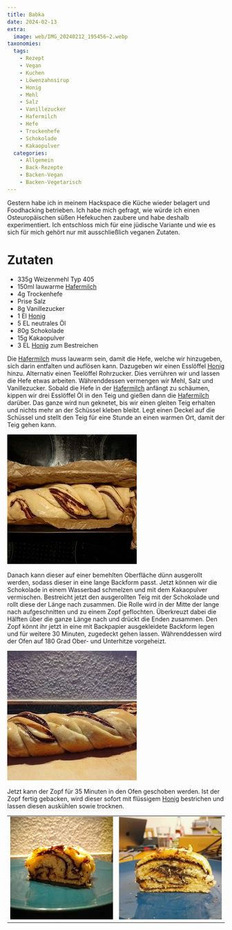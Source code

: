 ```yaml
---
title: Babka
date: 2024-02-13
extra:
  image: web/IMG_20240212_195456~2.webp
taxonomies:
  tags:
    - Rezept
    - Vegan
    - Kuchen
    - Löwenzahnsirup
    - Honig
    - Mehl
    - Salz
    - Vanillezucker
    - Hafermilch
    - Hefe
    - Trockenhefe
    - Schokolade
    - Kakaopulver
  categories:
    - Allgemein
    - Back-Rezepte
    - Backen-Vegan
    - Backen-Vegetarisch
---
```

Gestern habe ich in meinem Hackspace die Küche wieder belagert und Foodhacking betrieben. 
Ich habe mich gefragt, wie würde ich einen Osteuropäischen süßen Hefekuchen zaubere und habe deshalb experimentiert. 
Ich entschloss mich für eine jüdische Variante und wie es sich für mich gehört nur mit ausschließlich veganen Zutaten.

<!-- more -->
# Zutaten
* 335g Weizenmehl Typ 405
* 150ml lauwarme [Hafermilch](/articles/hafermilch-2022-01-29/)
* 4g Trockenhefe
* Prise Salz
* 8g Vanillezucker
* 1 El [Honig](/articles/loewenzahn-sirup-2019-04-22/)
* 5 EL neutrales Öl
* 80g Schokolade
* 15g Kakaopulver
* 3 EL [Honig](/articles/loewenzahn-sirup-2019-04-22/) zum Bestreichen

Die [Hafermilch](/articles/hafermilch-2022-01-29/) muss lauwarm sein, damit die Hefe, welche wir hinzugeben, sich darin entfalten und auflösen kann. 
Dazugeben wir einen Esslöffel [Honig](/articles/loewenzahn-sirup-2019-04-22/) hinzu. Alternativ einen Teelöffel Rohrzucker. 
Dies verrühren wir und lassen die Hefe etwas arbeiten. Währenddessen vermengen wir Mehl, Salz und Vanillezucker. 
Sobald die Hefe in der [Hafermilch](/articles/hafermilch-2022-01-29/) anfängt zu schäumen, kippen wir drei Esslöffel Öl in den Teig und gießen dann die [Hafermilch](/articles/hafermilch-2022-01-29/) darüber. 
Das ganze wird nun geknetet, bis wir einen gleiten Teig erhalten und nichts mehr an der Schüssel kleben bleibt. 
Legt einen Deckel auf die Schüssel und stellt den Teig für eine Stunde an einen warmen Ort, damit der Teig gehen kann. 

[![Verzwirbelter Hefekuchen in einer mit Backpapier ausgelegten Backform](web/IMG_20240212_184514~2-thumb.webp)](web/IMG_20240212_184514~2.webp)

Danach kann dieser auf einer bemehlten Oberfläche dünn ausgerollt werden, sodass dieser in eine lange Backform passt. 
Jetzt können wir die Schokolade in einem Wasserbad schmelzen und mit dem Kakaopulver vermischen. 
Bestreicht jetzt den ausgerollten Teig mit der Schokolade und rollt diese der Länge nach zusammen. 
Die Rolle wird in der Mitte der lange nach aufgeschnitten und zu einem Zopf geflochten. 
Überkreuzt dabei die Hälften über die ganze Länge nach und drückt die Enden zusammen. 
Den Zopf könnt ihr jetzt in eine mit Backpapier ausgekleidete Backform legen und für weitere 30 Minuten, zugedeckt gehen lassen. 
Währenddessen wird der Ofen auf 180 Grad Ober- und Unterhitze vorgeheizt. 

[![Foto vom gebackenen Babka mit Honig bestrichen, auf einem Holzbrett](web/IMG_20240212_195456~2-thumb.webp)](web/IMG_20240212_195456~2.webp)

Jetzt kann der Zopf für 35 Minuten in den Ofen geschoben werden. 
Ist der Zopf fertig gebacken, wird dieser sofort mit flüssigem [Honig](/articles/loewenzahn-sirup-2019-04-22/) bestrichen und lassen diesen auskühlen sowie trocknen.

|||
:----:|:----:
[![Foto von einer Scheibe Babka auf einem Teller](web/IMG_20240212_195744~2-thumb.webp)](web/IMG_20240212_195744~2.webp)|[![Foto einer scheibe Babka auf einem blauen Teller in Front von mehreren Laptops](web/IMG_20240212_201617~2-thumb.webp)](web/IMG_20240212_201617~2.webp)|
